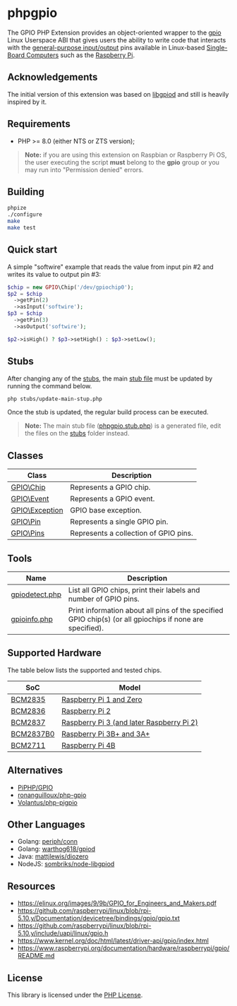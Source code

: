# phpgpio

The GPIO PHP Extension provides an object-oriented wrapper to the
[gpio](https://www.kernel.org/doc/Documentation/gpio/gpio.txt) Linux Userspace ABI that gives users the ability to write
code that interacts with the [general-purpose input/output](https://en.wikipedia.org/wiki/General-purpose_input/output)
pins available in Linux-based [Single-Board Computers](https://en.wikipedia.org/wiki/Single-board_computer) such as the
[Raspberry Pi](https://en.wikipedia.org/wiki/Raspberry_Pi).

## Acknowledgements

The initial version of this extension was based on [libgpiod](https://git.kernel.org/pub/scm/libs/libgpiod/libgpiod.git/) and still is heavily inspired by it.

## Requirements

- PHP >= 8.0 (either NTS or ZTS version);

> **Note:** if you are using this extension on Raspbian or Raspberry Pi OS, the user executing the script **must**
> belong to the **gpio** group or you may run into "Permission denied" errors.

## Building

```bash
phpize
./configure
make
make test
```

## Quick start

A simple "softwire" example that reads the value from input pin #2 and writes its value to output pin #3:

```php
$chip = new GPIO\Chip('/dev/gpiochip0');
$p2 = $chip
  ->getPin(2)
  ->asInput('softwire');
$p3 = $chip
  ->getPin(3)
  ->asOutput('softwire');

$p2->isHigh() ? $p3->setHigh() : $p3->setLow();

```

## Stubs

After changing any of the [stubs](stubs/), the main [stub file](phpgpio.stub.php) must be updated by running the
command below.

```bash
php stubs/update-main-stup.php
```

Once the stub is updated, the regular build process can be executed.

> **Note:** The main stub file ([phpgpio.stub.php](phpgpio.stub.php)) is a generated file, edit the files on the
[stubs](stubs/) folder instead.

## Classes

Class                                 | Description
--------------------------------------|------------
[GPIO\Chip](stubs/Chip.php)           | Represents a GPIO chip.
[GPIO\Event](stubs/Event.php)         | Represents a GPIO event.
[GPIO\Exception](stubs/Exception.php) | GPIO base exception.
[GPIO\Pin](stub/Pin.php)              | Represents a single GPIO pin.
[GPIO\Pins](stubs/Pins.php)           | Represents a collection of GPIO pins.

## Tools

Name                                   | Description
---------------------------------------|------------
[gpiodetect.php](tools/gpiodetect.php) | List all GPIO chips, print their labels and number of GPIO pins.
[gpioinfo.php](tools/gpioinfo.php)     | Print information about all pins of the specified GPIO chip(s) (or all gpiochips if none are specified).

## Supported Hardware

The table below lists the supported and tested chips.

SoC                               | Model
----------------------------------|------
[BCM2835](tests/BCM2835.phpt)     | [Raspberry Pi 1 and Zero](https://www.raspberrypi.org/documentation/hardware/raspberrypi/bcm2835/README.md)
[BCM2836](tests/BCM2836.phpt)     | [Raspberry Pi 2](https://www.raspberrypi.org/documentation/hardware/raspberrypi/bcm2836/README.md)
[BCM2837](tests/BCM2837.phpt)     | [Raspberry Pi 3 (and later Raspberry Pi 2)](https://www.raspberrypi.org/documentation/hardware/raspberrypi/bcm2837/README.md)
[BCM2837B0](tests/BCM2837B0.phpt) | [Raspberry Pi 3B+ and 3A+](https://www.raspberrypi.org/documentation/hardware/raspberrypi/bcm2837b0/README.md)
[BCM2711](tests/BCM2711.phpt)     | [Raspberry Pi 4B](https://www.raspberrypi.org/documentation/hardware/raspberrypi/bcm2711/README.md)

## Alternatives

- [PiPHP/GPIO](https://github.com/PiPHP/GPIO)
- [ronanguilloux/php-gpio](https://github.com/ronanguilloux/php-gpio)
- [Volantus/php-pigpio](https://github.com/Volantus/php-pigpio)

## Other Languages

- Golang: [periph/conn](https://github.com/periph/conn)
- Golang: [warthog618/gpiod](https://github.com/warthog618/gpiod)
- Java: [mattjlewis/diozero](https://github.com/mattjlewis/diozero)
- NodeJS: [sombriks/node-libgpiod](https://github.com/sombriks/node-libgpiod)

## Resources

- https://elinux.org/images/9/9b/GPIO_for_Engineers_and_Makers.pdf
- https://github.com/raspberrypi/linux/blob/rpi-5.10.y/Documentation/devicetree/bindings/gpio/gpio.txt
- https://github.com/raspberrypi/linux/blob/rpi-5.10.y/include/uapi/linux/gpio.h
- https://www.kernel.org/doc/html/latest/driver-api/gpio/index.html
- https://www.raspberrypi.org/documentation/hardware/raspberrypi/gpio/README.md

## License

This library is licensed under the [PHP License](LICENSE).
